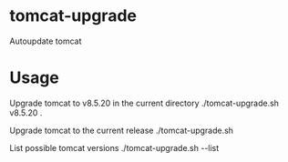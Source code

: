 # tomcat-upgrade
Autoupdate tomcat

# Usage
Upgrade tomcat to v8.5.20 in the current directory
./tomcat-upgrade.sh v8.5.20 .

Upgrade tomcat to the current release
./tomcat-upgrade.sh

List possible tomcat versions
./tomcat-upgrade.sh --list

